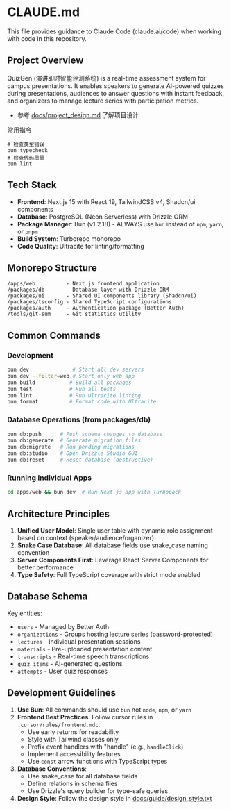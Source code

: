 # CLAUDE.md

This file provides guidance to Claude Code (claude.ai/code) when working with code in this repository.

## Project Overview

QuizGen (演讲即时智能评测系统) is a real-time assessment system for campus presentations. It enables speakers to generate AI-powered quizzes during presentations, audiences to answer questions with instant feedback, and organizers to manage lecture series with participation metrics.

- 参考 [docs/project_design.md](./docs/project_design.md) 了解项目设计

常用指令
```
# 检查类型错误
bun typecheck
# 检查代码质量
bun lint
```

## Tech Stack

- **Frontend**: Next.js 15 with React 19, TailwindCSS v4, Shadcn/ui components
- **Database**: PostgreSQL (Neon Serverless) with Drizzle ORM
- **Package Manager**: Bun (v1.2.18) - ALWAYS use `bun` instead of `npm`, `yarn`, or `pnpm`
- **Build System**: Turborepo monorepo
- **Code Quality**: Ultracite for linting/formatting

## Monorepo Structure

```
/apps/web          - Next.js frontend application
/packages/db       - Database layer with Drizzle ORM
/packages/ui       - Shared UI components library (Shadcn/ui)
/packages/tsconfig - Shared TypeScript configurations
/packages/auth     - Authentication package (Better Auth)
/tools/git-sum     - Git statistics utility
```

## Common Commands

### Development
```bash
bun dev              # Start all dev servers
bun dev --filter=web # Start only web app
bun build           # Build all packages
bun test            # Run all tests
bun lint            # Run Ultracite linting
bun format          # Format code with Ultracite
```

### Database Operations (from packages/db)
```bash
bun db:push      # Push schema changes to database
bun db:generate  # Generate migration files
bun db:migrate   # Run pending migrations
bun db:studio    # Open Drizzle Studio GUI
bun db:reset     # Reset database (destructive)
```

### Running Individual Apps
```bash
cd apps/web && bun dev  # Run Next.js app with Turbopack
```

## Architecture Principles

1. **Unified User Model**: Single user table with dynamic role assignment based on context (speaker/audience/organizer)
2. **Snake Case Database**: All database fields use snake_case naming convention
3. **Server Components First**: Leverage React Server Components for better performance
4. **Type Safety**: Full TypeScript coverage with strict mode enabled

## Database Schema

Key entities:
- `users` - Managed by Better Auth
- `organizations` - Groups hosting lecture series (password-protected)
- `lectures` - Individual presentation sessions
- `materials` - Pre-uploaded presentation content
- `transcripts` - Real-time speech transcriptions
- `quiz_items` - AI-generated questions
- `attempts` - User quiz responses

## Development Guidelines

1. **Use Bun**: All commands should use `bun` not `node`, `npm`, or `yarn`
2. **Frontend Best Practices**: Follow cursor rules in `.cursor/rules/frontend.mdc`:
   - Use early returns for readability
   - Style with Tailwind classes only
   - Prefix event handlers with "handle" (e.g., `handleClick`)
   - Implement accessibility features
   - Use `const` arrow functions with TypeScript types
3. **Database Conventions**: 
   - Use snake_case for all database fields
   - Define relations in schema files
   - Use Drizzle's query builder for type-safe queries
4. **Design Style**: Follow the design style in [docs/guide/design_style.txt](./docs/guide/design_style.txt)